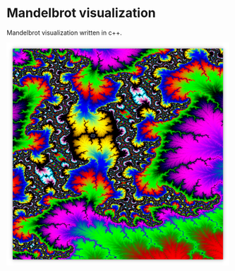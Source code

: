 Mandelbrot visualization
========================

Mandelbrot visualization written in c++.

![Screenshot](img/screenshot.png)

